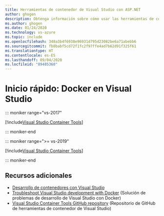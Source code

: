 ```yaml
---
title: Herramientas de contenedor de Visual Studio con ASP.NET
author: ghogen
description: Obtenga información sobre cómo usar las herramientas de contenedor de Visual Studio y Docker para Windows
ms.author: ghogen
ms.date: 01/24/2020
ms.technology: vs-azure
ms.topic: include
ms.openlocfilehash: 348a3b4f6938e96931d795d23082be6a71abebb6
ms.sourcegitcommit: fb8babf5cd72f1fc2f97ffe4ad7b62d91f325f61
ms.translationtype: HT
ms.contentlocale: es-ES
ms.lasthandoff: 09/04/2020
ms.locfileid: "89485360"
---
```

# <a name="quickstart-docker-in-visual-studio"></a>Inicio rápido: Docker en Visual Studio

::: moniker range="vs-2017"

[!include[Visual Studio Container Tools](includes/vs-2017/container-tools.md)]

::: moniker-end

::: moniker range=">= vs-2019"

[!include[Visual Studio Container Tools](includes/vs-2019/container-tools.md)]

::: moniker-end

## <a name="additional-resources"></a>Recursos adicionales

* [Desarrollo de contenedores con Visual Studio](./index.yml)
* [Troubleshoot Visual Studio development with Docker](troubleshooting-docker-errors.md) (Solución de problemas de desarrollo de Visual Studio con Docker)
* [Visual Studio Container Tools GitHub repository](https://github.com/Microsoft/DockerTools) (Repositorio de GitHub de herramientas de contenedor de Visual Studio)